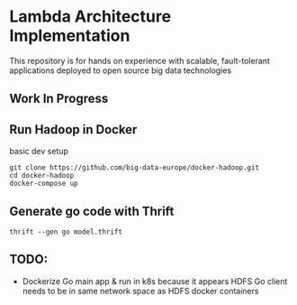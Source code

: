 # Lambda Architecture Implementation

This repository is for hands on experience with scalable, fault-tolerant applications deployed to open source big data technologies

## Work In Progress

## Run Hadoop in Docker
basic dev setup
```
git clone https://github.com/big-data-europe/docker-hadoop.git
cd docker-hadoop
docker-compose up
```

## Generate go code with Thrift 
```
thrift --gen go model.thrift
```

## TODO:

- Dockerize Go main app & run in k8s because it appears HDFS Go client needs to be in same network space as HDFS docker containers